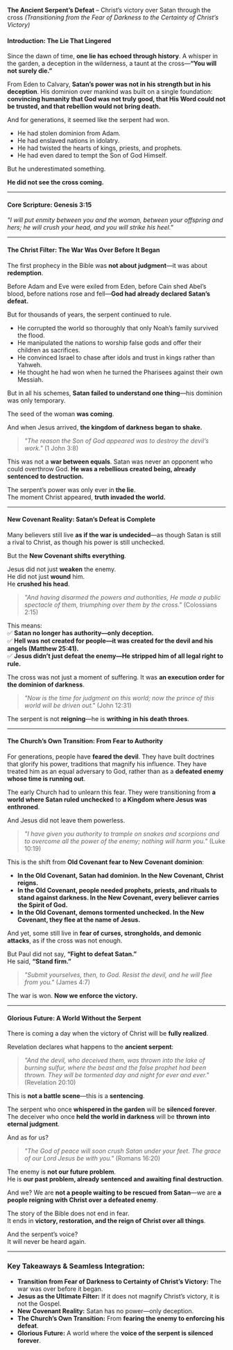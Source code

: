 **The Ancient Serpent’s Defeat** – Christ’s victory over Satan through the cross
_(Transitioning from the Fear of Darkness to the Certainty of Christ’s Victory)_

#### **Introduction: The Lie That Lingered**

Since the dawn of time, **one lie has echoed through history**. A whisper in the garden, a deception in the wilderness, a taunt at the cross—**“You will not surely die.”**

From Eden to Calvary, **Satan’s power was not in his strength but in his deception**. His dominion over mankind was built on a single foundation: **convincing humanity that God was not truly good, that His Word could not be trusted, and that rebellion would not bring death.**

And for generations, it seemed like the serpent had won.

- He had stolen dominion from Adam.
- He had enslaved nations in idolatry.
- He had twisted the hearts of kings, priests, and prophets.
- He had even dared to tempt the Son of God Himself.

But he underestimated something.

**He did not see the cross coming.**

---

#### **Core Scripture: Genesis 3:15**

_"I will put enmity between you and the woman, between your offspring and hers; he will crush your head, and you will strike his heel."_

---

#### **The Christ Filter: The War Was Over Before It Began**

The first prophecy in the Bible was **not about judgment**—it was about **redemption**.

Before Adam and Eve were exiled from Eden, before Cain shed Abel’s blood, before nations rose and fell—**God had already declared Satan’s defeat.**

But for thousands of years, the serpent continued to rule.

- He corrupted the world so thoroughly that only Noah’s family survived the flood.
- He manipulated the nations to worship false gods and offer their children as sacrifices.
- He convinced Israel to chase after idols and trust in kings rather than Yahweh.
- He thought he had won when he turned the Pharisees against their own Messiah.

But in all his schemes, **Satan failed to understand one thing**—his dominion was only temporary.

The seed of the woman **was coming**.

And when Jesus arrived, **the kingdom of darkness began to shake.**

> _"The reason the Son of God appeared was to destroy the devil’s work."_ (1 John 3:8)

This was not a **war between equals**. Satan was never an opponent who could overthrow God. **He was a rebellious created being, already sentenced to destruction.**

The serpent’s power was only ever in **the lie**.  
The moment Christ appeared, **truth invaded the world.**

---

#### **New Covenant Reality: Satan’s Defeat is Complete**

Many believers still live **as if the war is undecided**—as though Satan is still a rival to Christ, as though his power is still unchecked.

But the **New Covenant shifts everything**.

Jesus did not just **weaken** the enemy.  
He did not just **wound** him.  
He **crushed his head**.

> _"And having disarmed the powers and authorities, He made a public spectacle of them, triumphing over them by the cross."_ (Colossians 2:15)

This means:  
✅ **Satan no longer has authority—only deception.**  
✅ **Hell was not created for people—it was created for the devil and his angels (Matthew 25:41).**  
✅ **Jesus didn’t just defeat the enemy—He stripped him of all legal right to rule.**

The cross was not just a moment of suffering. It was **an execution order for the dominion of darkness**.

> _"Now is the time for judgment on this world; now the prince of this world will be driven out."_ (John 12:31)

The serpent is not **reigning**—he is **writhing in his death throes**.

---

#### **The Church’s Own Transition: From Fear to Authority**

For generations, people have **feared the devil**. They have built doctrines that glorify his power, traditions that magnify his influence. They have treated him as an equal adversary to God, rather than as a **defeated enemy whose time is running out**.

The early Church had to unlearn this fear. They were transitioning from **a world where Satan ruled unchecked** to **a Kingdom where Jesus was enthroned**.

And Jesus did not leave them powerless.

> _"I have given you authority to trample on snakes and scorpions and to overcome all the power of the enemy; nothing will harm you."_ (Luke 10:19)

This is the shift from **Old Covenant fear to New Covenant dominion**:

- **In the Old Covenant, Satan had dominion. In the New Covenant, Christ reigns.**
- **In the Old Covenant, people needed prophets, priests, and rituals to stand against darkness. In the New Covenant, every believer carries the Spirit of God.**
- **In the Old Covenant, demons tormented unchecked. In the New Covenant, they flee at the name of Jesus.**

And yet, some still live in **fear of curses, strongholds, and demonic attacks**, as if the cross was not enough.

But Paul did not say, **“Fight to defeat Satan.”**  
He said, **“Stand firm.”**

> _"Submit yourselves, then, to God. Resist the devil, and he will flee from you."_ (James 4:7)

The war is won. **Now we enforce the victory.**

---

#### **Glorious Future: A World Without the Serpent**

There is coming a day when the victory of Christ will be **fully realized**.

Revelation declares what happens to the **ancient serpent**:

> _"And the devil, who deceived them, was thrown into the lake of burning sulfur, where the beast and the false prophet had been thrown. They will be tormented day and night for ever and ever."_ (Revelation 20:10)

This is **not a battle scene**—this is a **sentencing**.

The serpent who once **whispered in the garden** will be **silenced forever**.  
The deceiver who once **held the world in darkness** will be **thrown into eternal judgment**.

And as for us?

> _"The God of peace will soon crush Satan under your feet. The grace of our Lord Jesus be with you."_ (Romans 16:20)

The enemy is **not our future problem**.  
He is **our past problem, already sentenced and awaiting final destruction**.

And we? We are **not a people waiting to be rescued from Satan**—we are **a people reigning with Christ over a defeated enemy**.

The story of the Bible does not end in fear.  
It ends in **victory, restoration, and the reign of Christ over all things**.

And the serpent’s voice?  
It will never be heard again.

---

### **Key Takeaways & Seamless Integration:**

- **Transition from Fear of Darkness to Certainty of Christ’s Victory:** The war was over before it began.
- **Jesus as the Ultimate Filter:** If it does not magnify Christ’s victory, it is not the Gospel.
- **New Covenant Reality:** Satan has no power—only deception.
- **The Church’s Own Transition:** From **fearing the enemy to enforcing his defeat**.
- **Glorious Future:** A world where the **voice of the serpent is silenced forever**.
